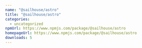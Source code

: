 ```yaml
---
name: "@sailhouse/astro"
title: "@sailhouse/astro"
categories:
  - uncategorized
npmUrl: https://www.npmjs.com/package/@sailhouse/astro
homepageUrl: https://www.npmjs.com/package/@sailhouse/astro
downloads: 5
---
```

